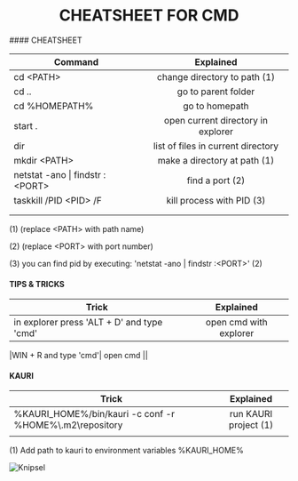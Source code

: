<h1 style="text-align:center;">
CHEATSHEET FOR CMD 
</h1>
#### CHEATSHEET

| Command        | Explained           
| ------------- |:-------------:
| cd  &lt;PATH&gt; |change directory to path (1)
| cd ..| go to parent folder   
|cd %HOMEPATH%|go to homepath
| start .| open current directory in explorer      
|dir| list of files in current directory
|mkdir &lt;PATH&gt;| make a directory at path (1)
|netstat -ano &#124; findstr :&lt;PORT&gt;|find a port (2)
|taskkill /PID &lt;PID&gt; /F|kill process with PID (3)
||
||

<p style="text-align: left;"> (1) (replace &lt;PATH&gt; with path name) <br>

(2) (replace &lt;PORT&gt; with port number) <br>

(3) you can find pid by executing: 'netstat -ano &#124; findstr :&lt;PORT&gt;' (2) <br>

</p>

#### TIPS & TRICKS

| Trick        | Explained           
| ------------- |:-------------:
|in explorer press 'ALT + D'  and type 'cmd' |open cmd with explorer

|WIN + R and type 'cmd'| open cmd
||



#### KAURI
| Trick        | Explained           
| ------------- |:-------------:
|%KAURI_HOME%/bin/kauri -c conf -r %HOME%\\.m2\repository|run KAURI project (1)
||

(1) Add path to kauri to environment variables %KAURI_HOME%

![Knipsel](https://user-images.githubusercontent.com/55751205/109170779-61c94900-7781-11eb-82e5-e8c61ee3b081.PNG)

